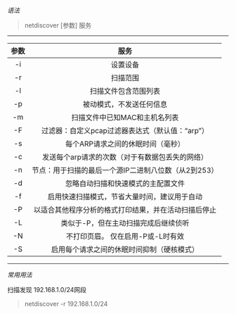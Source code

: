 *语法*

>netdiscover [参数] 服务

----

|参数|服务|
|:---:|:----:|
|-i|设置设备|
|-r|扫描范围|
|-l|扫描文件包含范围列表|
|-p|被动模式，不发送任何信息|
|-m|扫描文件中已知MAC和主机名列表|
|-F|过滤器：自定义pcap过滤器表达式（默认值：“arp”）|
|-s|每个ARP请求之间的休眠时间（毫秒）|
|-c|发送每个arp请求的次数（对于有数据包丢失的网络）|
|-n|节点：用于扫描的最后一个源IP二进制八位数（从2到253）|
|-d|忽略自动扫描和快速模式的主配置文件|
|-f|启用快速扫描模式，节省大量时间，建议用于自动|
|-P|以适合其他程序分析的格式打印结果，并在活动扫描后停止|
|-L|类似于-P，但在主动扫描完成后继续侦听|
|-N|不打印页眉。 仅在启用-P或-L时有效|
|-S|启用每个请求之间的休眠时间抑制（硬核模式）|

----

*常用用法*

扫描发现 192.168.1.0/24网段

>netdiscover -r 192.168.1.0/24 